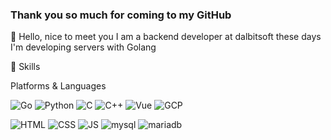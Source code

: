 ### Thank you so much for coming to my GitHub
 👋 Hello, nice to meet you
 I am a backend developer at dalbitsoft
 these days I'm developing servers with Golang
 
 
 
💪 Skills

Platforms & Languages

![Go](https://img.shields.io/badge/Go-00ADD8?style=for-the-badge&logo=go&logoColor=white) ![Python](	https://img.shields.io/badge/Python-3776AB?style=for-the-badge&logo=python&logoColor=white) ![C](https://img.shields.io/badge/C-00599C?style=for-the-badge&logo=c&logoColor=white) ![C++](	https://img.shields.io/badge/C%2B%2B-00599C?style=for-the-badge&logo=c%2B%2B&logoColor=white) ![Vue](https://img.shields.io/badge/Vue.js-35495E?style=for-the-badge&logo=vue.js&logoColor=4FC08D) ![GCP](https://img.shields.io/badge/Google_Cloud-4285F4?style=for-the-badge&logo=google-cloud&logoColor=white)

![HTML](https://img.shields.io/badge/HTML-239120?style=for-the-badge&logo=html5&logoColor=white) ![CSS](https://img.shields.io/badge/CSS-239120?&style=for-the-badge&logo=css3&logoColor=white) ![JS](https://img.shields.io/badge/JavaScript-F7DF1E?style=for-the-badge&logo=JavaScript&logoColor=white) ![mysql](https://img.shields.io/badge/MySQL-00000F?style=for-the-badge&logo=mysql&logoColor=white) ![mariadb](https://img.shields.io/badge/MariaDB-003545?style=for-the-badge&logo=mariadb&logoColor=white)

<!--
**khs-alt/khs-alt** is a ✨ _special_ ✨ repository because its `README.md` (this file) appears on your GitHub profile.

Here are some ideas to get you started:

- 🔭 I’m currently working on ...
- 🌱 I’m currently learning ...
- 👯 I’m looking to collaborate on ...
- 🤔 I’m looking for help with ...
- 💬 Ask me about ...
- 📫 How to reach me: ...
- 😄 Pronouns: ...
- ⚡ Fun fact: ...
-->
